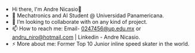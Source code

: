 - Hi there, I'm Andre Nicasio👋
- 🌱 Mechatronics and AI Student @ Universidad Panamericana.
- 👯 I’m looking to collaborate with on any kind of project.
- 📫 How to reach me: Email- 0247456@up.edu.mx or andru_niro@hotmail.com | Linkedin - Andre Nicasio.
- ⚡ More about me: Former Top 10 Junior inline speed skater in the world.

